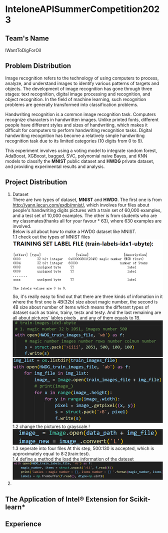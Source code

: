 # InteloneAPISummerCompetition2023
## Team's Name  
IWantToDigForOil  
## Problem Distribution  
Image recognition refers to the technology of using computers to process, analyze, and understand images to identify various patterns of targets and objects. The development of image recognition has gone through three stages: text recognition, digital image processing and recognition, and object recognition. In the field of machine learning, such recognition problems are generally transformed into classification problems.

Handwriting recognition is a common image recognition task. Computers recognize characters in handwritten images. Unlike printed fonts, different people have different styles and sizes of handwriting, which makes it difficult for computers to perform handwriting recognition tasks. Digital handwriting recognition has become a relatively simple handwriting recognition task due to its limited categories (10 digits from 0 to 9).

This experiment involves using a voting model to integrate random forest, AdaBoost, XGBoost, bagged, SVC, polynomial naive Bayes, and KNN models to classify the **MNIST** public dataset and **HWDG** private dataset, and providing experimental results and analysis.  
## Project Distribution 
1. Dataset  
There are two types of dataset, **MNIST** and **HWDG**. The first one is from http://yann.lecun.com/exdb/mnist/, which involves four files about people's handwriting digits pictures with a train set of 60,000 examples, and a test set of 10,000 examples. The other is from students who are my classmates(thanks all for your favour * 63), where 630 examples are involved.  
Below is all about how to make a HWDG dataset like MNIST.  
    1.1 check out the types of MNIST files![Alt text](image.png)  
    So, it's really easy to find out that there are three kinds of infomation in it where the first one is 4B(32b) size about magic number, the second is 4B size about number of items which means the differant types of dataset such as trainx, trainy, testx and testy. And the last remaining are all about pictures' lables pixels , and any of them equals to 1B.![Alt text](image-1.png)![Alt text](image-2.png)  
    1.2 change the pictures to grayscale.!![Alt text](image-4.png)  
    1.3 seperate into four files
    At this step, 500:130 is accepted, which is approximately equal to 8:2(train:test).  
    1.4 define a method the load the information of the dateset ![Alt text](image-5.png)
2. 
## The Application of Intel® Extension for Scikit-learn*  

## Experience  
